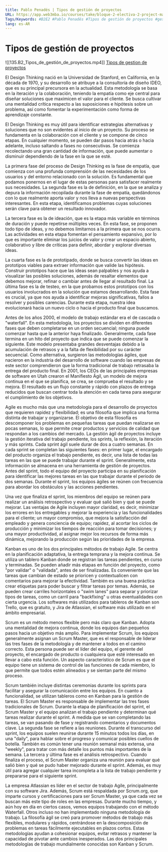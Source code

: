 ```yaml
---
title: Pablo Penadés | Tipos de gestión de proyectos
URL: https://app.web3mba.io/courses/take/bloque-2-electiva-2-project-management/lessons/39205019-pablo-penades-tipos-de-gestion-de-proyectos
Tags/Keywords: #B2E2 #Pablo Penadés #Tipos de gestión de proyectos #gestión de proyectos
lang: es-AR
---
```

# Tipos de gestión de proyectos
![[135.B2_Tipos_de_gestión_de_proyectos.mp4]]
[Tipos de gestion de proyectos](https://app.web3mba.io?wvideo=txfmpkpooi)

El Design Thinking nació en la Universidad de Stanford, en California, en la década de 1970, y su desarrollo se atribuye a la consultoría de diseño IDEO, que es su principal precursora en la actualidad. Esta metodología se basa en la iteración y la colaboración, teniendo la empatía como eje central para diseñar soluciones que maximicen el valor para el cliente. Se busca cultivar una mentalidad crítica respecto a las suposiciones e hipótesis sobre un problema, así como fomentar la experimentación como forma de aprendizaje constante.

El Design Thinking es muy útil para identificar estrategias alternativas y soluciones que no son evidentes al inicio de un proyecto. Su proceso se fundamenta en la colaboración con el cliente y se compone de cinco etapas. En cualquier momento, se pueden dar pasos hacia atrás o hacia adelante, incluso saltando a fases no consecutivas. Se comienza recolectando una gran cantidad de información, que puede aumentar o disminuir dependiendo de la fase en la que se esté.

La primera fase del proceso de Design Thinking es la fase de empatía, que comienza con una profunda comprensión de las necesidades de los usuarios y del entorno relacionado con la solución. Es fundamental que podamos ponernos en el lugar de estas personas para satisfacer realmente sus necesidades. La segunda fase es la de definición, en la que se analiza y depura la información recopilada durante la fase de empatía, quedándonos con lo que realmente aporta valor y nos lleva a nuevas perspectivas interesantes. En esta etapa, identificamos problemas cuyas soluciones serán clave para obtener un resultado innovador.

La tercera fase es la de ideación, que es la etapa más variable en términos de duración y puede repetirse múltiples veces. En esta fase, se proponen todo tipo de ideas, y no debemos limitarnos a la primera que se nos ocurra. Las actividades en esta etapa fomentan el pensamiento expansivo, por lo que es importante eliminar los juicios de valor y crear un espacio abierto, colaborativo y libre de críticas para definir, abordar y explorar diversas ideas.

La cuarta fase es la de prototipado, donde se busca convertir las ideas en prototipos viables para extraer información que valide las hipótesis. Construir prototipos hace que las ideas sean palpables y nos ayuda a visualizar las posibles soluciones, además de resaltar elementos que debemos mejorar, refinar o cambiar antes de llegar al resultado final. La última fase es la de testeo, en la que probamos estos prototipos con los usuarios involucrados en la solución que estamos desarrollando. Esta fase es crucial, ya que nos ayuda a identificar mejoras significativas, fallos a resolver y posibles carencias. Durante esta etapa, nuestra idea evolucionará hacia un nuevo ciclo o hacia el producto final que buscamos.

Antes de los años 2000, el modelo de trabajo estándar era el de cascada o "waterfall". En esta metodología, los proyectos se dividen en diferentes fases que deben completarse en un orden secuencial; ninguna puede comenzar hasta que la anterior haya finalizado. Generalmente, cada fase termina en un hito del proyecto que indica que se puede comenzar la siguiente. Este modelo presentaba grandes desventajas debido a la acumulación de retrasos y a la falta de flexibilidad por su carácter secuencial. Como alternativa, surgieron las metodologías ágiles, que nacieron en la industria del desarrollo de software cuando las empresas de este sector comprendieron que la forma tradicional de trabajo retrasaba la entrega del producto final. En 2001, los CEOs de las principales empresas de software en Utah crearon el Manifiesto Ágil, un modelo de mejora continua en el que se planifica, se crea, se comprueba el resultado y se mejora. El resultado es un flujo constante y rápido con plazos de entrega reducidos que buscan centrar toda la atención en cada tarea para asegurar el cumplimiento de los objetivos.

Agile es mucho más que una metodología para el desarrollo de proyectos que requieren rapidez y flexibilidad; es una filosofía que implica una forma distinta de trabajar y organizarse. El objetivo de esta filosofía es descomponer los problemas en pequeñas tareas que puedan realizarse en pocas semanas, lo que permite crear productos y servicios de calidad que respondan a los cambios del mercado. La gestión ágil de proyectos incluye la gestión iterativa del trabajo pendiente, los sprints, la reflexión, la iteración y más sprints. Cada sprint ágil suele durar de dos a cuatro semanas. En cada sprint se completan las siguientes fases: en primer lugar, el encargado del producto organiza el trabajo pendiente, es decir, una lista de todas las tareas en las que se puede trabajar durante el sprint. Generalmente, esta información se almacena en una herramienta de gestión de proyectos. Antes del sprint, todo el equipo del proyecto participa en su planificación para identificar las mejores tareas en las que trabajar durante el periodo de dos semanas. Durante el sprint, los equipos ágiles se reúnen con frecuencia para abordar los obstáculos y las acciones pendientes.

Una vez que finaliza el sprint, los miembros del equipo se reúnen para realizar un análisis retrospectivo y evaluar qué salió bien y qué se puede mejorar. Las ventajas de Agile incluyen mayor claridad, es decir, minimizar los errores en los entregables y mejorar la experiencia y las funcionalidades para el cliente; un mayor compromiso, que mejora la satisfacción del empleado y genera conciencia de equipo; rapidez, al acortar los ciclos de producción y minimizar los tiempos de reacción para tomar decisiones; y una mayor productividad, al asignar mejor los recursos de forma más dinámica, mejorando la producción según las prioridades de la empresa.

Kanban es uno de los dos principales métodos de trabajo Agile. Se centra en la planificación adaptativa, la entrega temprana y la mejora continua. Se utiliza un tablero Kanban donde se registran las tareas pendientes, en curso y terminadas. Se pueden añadir más etapas en función del proyecto, como "por validar" o "validada", antes de ser finalizadas. Es conveniente que las tareas que cambian de estado se prioricen y contextualicen con comentarios para mejorar la efectividad. También es una buena práctica crear etiquetas para poder buscar y filtrar tareas por temas. Además, se pueden crear carriles horizontales o "swim lanes" para separar y priorizar tipos de tareas, como un carril para "backfixing" u otras eventualidades con cierta urgencia. Los softwares más utilizados para tableros de Kanban son Trello, que es gratuito, y Jira de Atlassian, el software más utilizado en el ámbito empresarial.

Scrum es un método menos flexible pero más claro que Kanban. Adopta una mentalidad de mejora continua, donde los equipos dan pequeños pasos hacia un objetivo más amplio. Para implementar Scrum, los equipos generalmente asignan un Scrum Master, que es el responsable de liderar las tres fases de la metodología y de mantener a todos en el camino correcto. Esta persona puede ser el líder del equipo, el gerente del proyecto, el encargado de producto o cualquiera que esté interesado en llevar a cabo esta función. Un aspecto característico de Scrum es que el equipo tiene un sistema de control de las funciones de cada miembro, lo que permite que todos estén alineados y se sientan parte del mismo proceso.

Scrum también incluye distintas ceremonias durante los sprints para facilitar y asegurar la comunicación entre los equipos. En cuanto a funcionalidad, se utilizan tableros como en Kanban para la gestión de tareas. El Scrum Master es responsable de implementar las tres fases tradicionales de Scrum. Durante la etapa de planificación del sprint, el Scrum Master y el equipo analizan el trabajo pendiente y determinan qué tareas realizar durante el sprint. A medida que se van completando las tareas, se van pasando de fase y registrando comentarios y documentos clave. La segunda fase se refiere a las reuniones. Durante el transcurso del sprint, los equipos suelen reunirse durante 15 minutos todos los días, en una "daily", para hablar sobre el progreso y comunicar posibles cuellos de botella. También es común tener una reunión semanal más extensa, una "weekly", para tratar con más detalle los puntos más importantes de la semana. La tercera y última fase es el análisis retrospectivo. Cuando finaliza el proceso, el Scrum Master organiza una reunión para evaluar qué salió bien y qué se pudo haber mejorado durante el sprint. Además, es muy útil para agregar cualquier tarea incompleta a la lista de trabajo pendiente y prepararse para el siguiente sprint.

La empresa Atlassian es líder en el sector de trabajo Agile, principalmente con su software Jira. Además, Scrum está respaldada por Scrum.org, que imparte cursos y certificaciones para ser Scrum Master, ya que cada vez se buscan más este tipo de roles en las empresas. Durante mucho tiempo, y aún hoy en día en ciertos casos, vemos equipos trabajando con el método Waterfall. Otros incluso no han implementado ninguna metodología de trabajo. La filosofía ágil se creó para promover métodos de trabajo más flexibles, modulares y rápidos, centrándose en la descomposición de problemas en tareas fácilmente ejecutables en plazos cortos. Estas metodologías ayudan a cohesionar equipos, evitar retrasos y mantener la capacidad de pivotar ante cambios inesperados. Las dos principales metodologías de trabajo mundialmente conocidas son Kanban y Scrum.